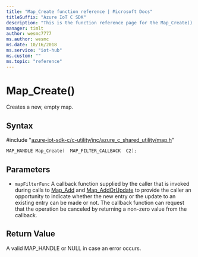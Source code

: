 ```yaml
---                             
title: "Map_Create function reference | Microsoft Docs" 
titleSuffix: "Azure IoT C SDK"            
description: "This is the function reference page for the Map_Create() function in the Azure IoT C SDK. This SDK is used with Azure IoT Hub and Azure IoT Hub Device Provisioning Service"            
manager: timlt                 
author: wesmc7777              
ms.author: wesmc               
ms.date: 10/16/2018                    
ms.service: "iot-hub"             
ms.custom: ""                
ms.topic: "reference"        
---                            
```


# Map_Create()

Creates a new, empty map.

## Syntax

\#include "[azure-iot-sdk-c/c-utility/inc/azure_c_shared_utility/map.h](../map-h.md)"  
```C
MAP_HANDLE Map_Create(  MAP_FILTER_CALLBACK  C2);
```

## Parameters
* `mapFilterFunc` A callback function supplied by the caller that is invoked during calls to [Map_Add](../map-h/map-add.md) and [Map_AddOrUpdate](../map-h/map-addorupdate.md) to provide the caller an opportunity to indicate whether the new entry or the update to an existing entry can be made or not. The callback function can request that the operation be canceled by returning a non-zero value from the callback.

## Return Value
A valid MAP_HANDLE or NULL in case an error occurs.

